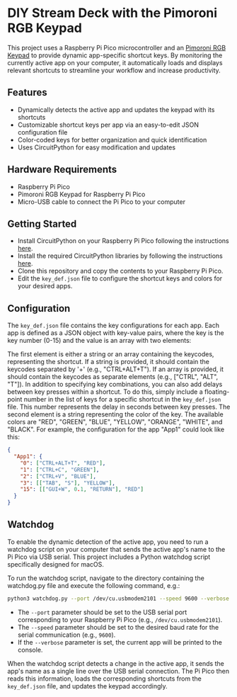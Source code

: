 
# DIY Stream Deck with the Pimoroni RGB Keypad

This project uses a Raspberry Pi Pico microcontroller and an [Pimoroni RGB Keypad](https://shop.pimoroni.com/products/pico-rgb-keypad-base) to provide dynamic app-specific shortcut keys. By monitoring the currently active app on your computer, it automatically loads and displays relevant shortcuts to streamline your workflow and increase productivity.

## Features

- Dynamically detects the active app and updates the keypad with its shortcuts
- Customizable shortcut keys per app via an easy-to-edit JSON configuration file
- Color-coded keys for better organization and quick identification
- Uses CircuitPython for easy modification and updates

## Hardware Requirements

- Raspberry Pi Pico
- Pimoroni RGB Keypad for Raspberry Pi Pico
- Micro-USB cable to connect the Pi Pico to your computer

## Getting Started

- Install CircuitPython on your Raspberry Pi Pico following the instructions [here](https://learn.adafruit.com/welcome-to-circuitpython/installing-circuitpython).
- Install the required CircuitPython libraries by following the instructions [here](https://learn.adafruit.com/welcome-to-circuitpython/circuitpython-libraries).
- Clone this repository and copy the contents to your Raspberry Pi Pico.
- Edit the `key_def.json` file to configure the shortcut keys and colors for your desired apps.

## Configuration

The `key_def.json` file contains the key configurations for each app. Each app is defined as a JSON object with key-value pairs, where the key is the key number (0-15) and the value is an array with two elements:

The first element is either a string or an array containing the keycodes, representing the shortcut. If a string is provided, it should contain the keycodes separated by '+' (e.g., "CTRL+ALT+T"). If an array is provided, it should contain the keycodes as separate elements (e.g., ["CTRL", "ALT", "T"]).
In addition to specifying key combinations, you can also add delays between key presses within a shortcut. To do this, simply include a floating-point number in the list of keys for a specific shortcut in the `key_def.json` file. This number represents the delay in seconds between key presses.
The second element is a string representing the color of the key. The available colors are "RED", "GREEN", "BLUE", "YELLOW", "ORANGE", "WHITE", and "BLACK".
For example, the configuration for the app "App1" could look like this:

``` json
{
  "App1": {
    "0": ["CTRL+ALT+T", "RED"],
    "1": ["CTRL+C", "GREEN"],
    "2": ["CTRL+V", "BLUE"],
    "3": [["TAB", "S"], "YELLOW"],
    "15": [["GUI+W", 0.1, "RETURN"], "RED"]
  }
}
```

## Watchdog

To enable the dynamic detection of the active app, you need to run a watchdog script on your computer that sends the active app's name to the Pi Pico via USB serial. This project includes a Python watchdog script specifically designed for macOS.

To run the watchdog script, navigate to the directory containing the watchdog.py file and execute the following command, e.g.:

``` bash
python3 watchdog.py --port /dev/cu.usbmodem2101 --speed 9600 --verbose
```

- The `--port` parameter should be set to the USB serial port corresponding to your Raspberry Pi Pico (e.g., `/dev/cu.usbmodem2101`).
- The `--speed` parameter should be set to the desired baud rate for the serial communication (e.g., `9600`). 
- If the `--verbose` parameter is set, the current app will be printed to the console.

When the watchdog script detects a change in the active app, it sends the app's name as a single line over the USB serial connection. The Pi Pico then reads this information, loads the corresponding shortcuts from the `key_def.json` file, and updates the keypad accordingly.
